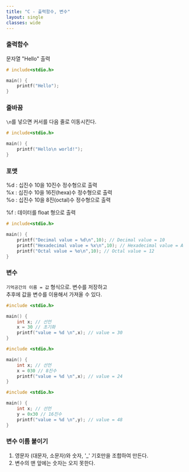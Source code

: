 ```yaml
---
title: "C - 출력함수, 변수"
layout: single
classes: wide
---
```


### 출력함수
문자열 "Hello" 출력  
```cpp
# include<stdio.h>

main() {
    printf("Hello");
}

```
  
### 줄바꿈
`\n`를 넣으면 커서를 다음 줄로 이동시킨다.  

```cpp
# include<stdio.h>

main() {
    printf("Hello\n world!");
}

```

### 포맷  
%d	: 십진수 10을 10진수 정수형으로 출력  
%x	: 십진수 10을 16진(hexa)수 정수형으로 출력  
%o	: 십진수 10을 8진(octal)수 정수형으로 출력  

%f  : 데이터를 float 형으로 출력  


```cpp
# include<stdio.h>

main() {    
    printf("Decimal value = %d\n",10); // Decimal value = 10
    printf("Hexadecimal value = %x\n",10); // Hexadecimal value = A
    printf("Octal value = %o\n",10); // Octal value = 12
}

```

### 변수  
`기억공간의 이름 = 값` 형식으로. 변수를 저장하고  
추후에 값을 변수를 이용해서 가져올 수 있다.  

```cpp
#include <stdio.h>

main() {
    int x; // 선언
    x = 30 // 초기화
    printf("value = %d \n",x); // value = 30 
}

```
  
```cpp
#include <stdio.h>

main() {
    int x; // 선언
    x = 030 // 8진수
    printf("value = %d \n",x); // value = 24 
}
```
  
```cpp
#include <stdio.h>

main() {
    int x; // 선언
    y = 0x30 // 16진수
    printf("value = %d \n",y); // value = 48 
}
```

### 변수 이름 붙이기
1. 영문자 (대문자, 소문자)와 숫자, '_' 기호만을 조합하여 만든다.  
2. 변수의 맨 앞에는 숫자는 오지 못한다.  

